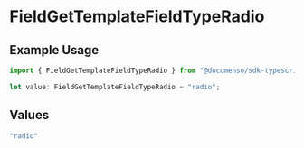 # FieldGetTemplateFieldTypeRadio

## Example Usage

```typescript
import { FieldGetTemplateFieldTypeRadio } from "@documenso/sdk-typescript/models/operations";

let value: FieldGetTemplateFieldTypeRadio = "radio";
```

## Values

```typescript
"radio"
```